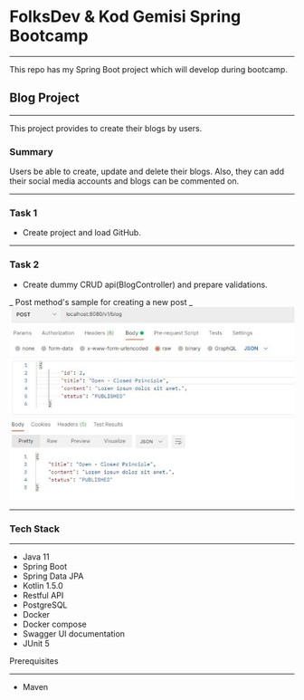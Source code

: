 # FolksDev & Kod Gemisi Spring Bootcamp
---
This repo has my Spring Boot project which will develop during bootcamp.

## Blog Project
---
This project provides to create their blogs by users.
### Summary
Users be able to create, update and delete their blogs. Also, they can add their social media accounts and blogs can be commented on.

---
### Task 1
- Create project and load GitHub.
---

### Task 2
* Create dummy CRUD api(BlogController) and prepare validations.

_ Post method's sample for creating a new post _
[![](./app-samples/post.JPG "Create a new post")](https://github.com/Folksdev-camp/folksdev-fatimeyukkaldiran/)

---
### Tech Stack
---
- Java 11
- Spring Boot
- Spring Data JPA
- Kotlin 1.5.0
- Restful API
- PostgreSQL
- Docker
- Docker compose
- Swagger UI documentation
- JUnit 5

Prerequisites

---
- Maven

